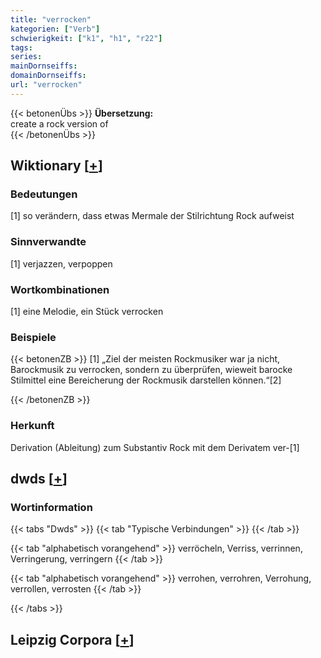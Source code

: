 ```yaml
---
title: "verrocken"
kategorien: ["Verb"]
schwierigkeit: ["k1", "h1", "r22"]
tags:
series:
mainDornseiffs:
domainDornseiffs:
url: "verrocken"
---
```


{{< betonenÜbs >}}
**Übersetzung:**  
create a rock version of  
{{< /betonenÜbs >}}

## Wiktionary [[+](https://de.wiktionary.org/wiki/verrocken)]

### Bedeutungen
[1] so verändern, dass etwas Mermale der Stilrichtung Rock aufweist  

### Sinnverwandte
[1] verjazzen, verpoppen  

### Wortkombinationen
[1] eine Melodie, ein Stück verrocken  

### Beispiele
{{< betonenZB >}}
[1] „Ziel der meisten Rockmusiker war ja nicht, Barockmusik zu verrocken, sondern zu überprüfen, wieweit barocke Stilmittel eine Bereicherung der Rockmusik darstellen können.“[2]  

{{< /betonenZB >}}
### Herkunft
Derivation (Ableitung) zum Substantiv Rock mit dem Derivatem ver-[1]  



## dwds [[+](https://www.dwds.de/wb/verrocken)]

### Wortinformation
{{< tabs "Dwds" >}}
{{< tab "Typische Verbindungen" >}}
{{< /tab >}}

{{< tab "alphabetisch vorangehend" >}}
verröcheln, Verriss, verrinnen, Verringerung, verringern
{{< /tab >}}

{{< tab "alphabetisch vorangehend" >}}
verrohen, verrohren, Verrohung, verrollen, verrosten
{{< /tab >}}

{{< /tabs >}}

## Leipzig Corpora [[+](https://corpora.uni-leipzig.de/en/res?word=verrocken&corpusId=deu_newscrawl-public_2018)]

